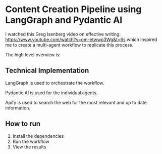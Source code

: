 # Content Creation Pipeline using LangGraph and Pydantic AI

I watched this Greg Isenberg video on effective writing: https://www.youtube.com/watch?v=om-etwwp3Wg&t=6s which inspired me to create a multi-agent workflow to replicate this process.

The high level overview is:


## Technical Implementation

LangGraph is used to orchestrate the workflow.

Pydantic AI is used for the individual agents.

Apify is used to search the web for the most relevant and up to date information.


## How to run

1. Install the dependencies
2. Run the workflow
3. View the results